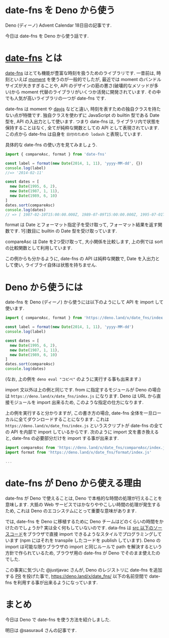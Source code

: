 # date-fns を Deno から使う

Deno (ディーノ) Advent Calendar 18日目の記事です.

今日は date-fns を Deno から使う話です.

# [date-fns][] とは

[date-fns][] はとても機能が豊富な時刻を扱うためのライブラリです. 一昔前は, 時刻といえば [moment](https://momentjs.com/) を使うのが一般的でしたが, 最近では moment のバンドルサイズが大きすぎることや, API のデザインの筋の悪さ(破壊的なメソッドが多い)から moment 代替のライブラリがいくつか活発に開発されています. その中でも人気が高いライブラリの一つが date-fns です.

date-fns は moment や [dayjs](https://github.com/iamkun/dayjs) などと違い, 時刻を表すための独自クラスを持たない点が特徴です. 独自クラスを使わずに JavaScript の builtin 型である Date 型を, API の入出力として使います. つまり date-fns は, ライブラリ内で状態を保持することはなく, 全てが純粋な関数としての API として表現されています. この点から date-fns は自身を `日付のための lodash` と表現しています.

具体的な date-fns の使い方を見てみましょう.

```js
import { compareAsc, format } from 'date-fns'

const label = format(new Date(2014, 1, 11), 'yyyy-MM-dd', {})
console.log(label)
//=> '2014-02-11'

const dates = [
  new Date(1995, 6, 2),
  new Date(1987, 1, 11),
  new Date(1989, 6, 10)
]
dates.sort(compareAsc)
console.log(dates)
// => [ 1987-02-10T15:00:00.000Z, 1989-07-09T15:00:00.000Z, 1995-07-01T15:00:00.000Z ]
```

format は Date とフォーマット指定子を受け取って, フォーマット結果を返す関数です. 1引数目に builtin の Date 型を受け取っています.

compareAsc は Date を2つ受け取って, 大小関係を比較します, 上の例では sort の比較関数として利用しています.

この例からも分かるように, date-fns の API は純粋な関数で, Date を入出力として使い, ライブライ自体は状態を持ちません.

# Deno から使うには

date-fns を Deno (ディーノ) から使うには以下のようにして API を import して使います.

```js
import { compareAsc, format } from 'https://deno.land/x/date_fns/index.js'

const label = format(new Date(2014, 1, 11), 'yyyy-MM-dd')
console.log(label)

const dates = [
  new Date(1995, 6, 2),
  new Date(1987, 1, 11),
  new Date(1989, 6, 10)
]
dates.sort(compareAsc)
console.log(dates)
```

(なお, 上の例を `deno eval "コピペ"` のように実行する事も出来ます.)

import 文以外は上の例と同じです. from に指定するモジュールが Deno の場合は `https://deno.land/x/date_fns/index.js` になります. Deno は URL から直接モジュールを import 出来るため, このような指定の仕方になります.

上の例を実行すると分かりますが, この書き方の場合, date-fns 全体を一旦ローカルに全てダウンロードすることになります. これは `https://deno.land/x/date_fns/index.js` というスクリプトが date-fns の全ての API を内部で import しているからです. 次のように import 文を書き換えると, date-fns の必要部分だけを import する事が出来ます.

```js
import compareAsc from 'https://deno.land/x/date_fns/compareAsc/index.js'
import format from 'https://deno.land/x/date_fns/format/index.js'

...
```

# date-fns が Deno から使える理由

date-fns が Deno で使えることは, Deno で本格的な時間の処理が行えることを意味します. 大抵の Web サービスではかなりややこしい時間の処理が発生するため, これは Deno のエコシステムにとって重要な意味があります.

では, date-fns を Deno に移植するために Deno チームはどのくらいの時間をかけたのでしょうか? 実は全く何もしていないのです. data-fns は [src 以下のソースコード](https://github.com/date-fns/date-fns/tree/master/src)をブラウザで直接 import できるようなスタイルでプログラミングしています (npm にはそれを transpile したコードを publish しています). Deno の import は可能な限りブラウザの import と同じルールで path を解決するという方針で作られているため, ブラウザ用の date-fns が Deno でそのまま使えたのでした.

この事実に気づいた @justjavac さんが, Deno のレジストリに date-fns を追加する [PR](https://github.com/denoland/registry/pull/154) を投げた事で, https://deno.land/x/date_fns/ 以下の名前空間で date-fns を利用する事が出来るようになっています.

# まとめ

今日は Deno で date-fns を使う方法を紹介しました.

明日は @sasurau4 さんの記事です.

[date-fns]: https://date-fns.org/
